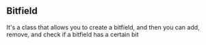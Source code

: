 <a name="module_Bitfield"></a>

## Bitfield
It's a class that allows you to create a bitfield, and then you can add, remove, and check if a
bitfield has a certain bit

